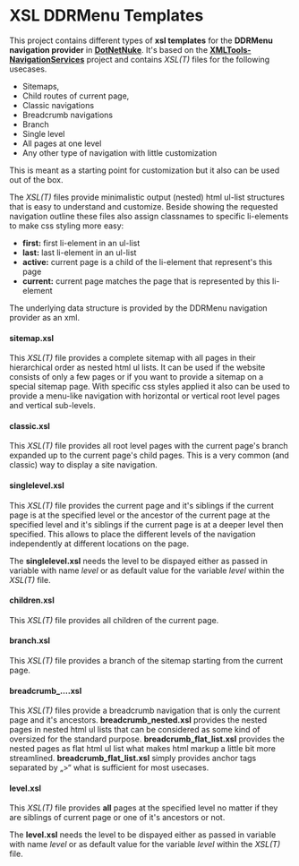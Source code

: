 # XSL DDRMenu Templates
This project contains different types of **xsl templates** for the **DDRMenu navigation provider** in [**DotNetNuke**](http://www.dnnsoftware.com/). It's based on the [**XMLTools-NavigationServices**](https://github.com/omanshardt/XMLTools-NavigationServices) project and contains *XSL(T)* files for the following usecases.

- Sitemaps,
- Child routes of current page, 
- Classic navigations
- Breadcrumb navigations
- Branch
- Single level
- All pages at one level
- Any other type of navigation with little customization

This is meant as a starting point for customization but it also can be used out of the box. 

The *XSL(T)* files provide minimalistic output (nested) html ul-list structures that is easy to understand and customize.
Beside showing the requested navigation outline these files also assign classnames to specific li-elements to make css styling more easy:
- **first:** first li-element in an ul-list
- **last:** last li-element in an ul-list
- **active:** current page is a child of the li-element that represent's this page
- **current:** current page matches the page that is represented by this li-element

The underlying data structure is provided by the DDRMenu navigation provider as an xml.


#### sitemap.xsl
This *XSL(T)* file provides a complete sitemap with all pages in their hierarchical order as nested html ul lists. It can be used if the website consists of only a few pages or if you want to provide a sitemap on a special sitemap page. With specific css styles applied it also can be used to provide a menu-like navigation with horizontal or vertical root level pages and vertical sub-levels.

#### classic.xsl
This *XSL(T)* file provides all root level pages with the current page's branch expanded up to the current page's child pages. This is a very common (and classic) way to display a site navigation.

#### singlelevel.xsl
This *XSL(T)* file provides the current page and it's siblings if the current page is at the specified level or the ancestor of the current page at the specified level and it's siblings if the current page is at a deeper level then specified. This allows to place the different levels of the navigation independently at different locations on the page.

The **singlelevel.xsl** needs the level to be dispayed either as passed in variable with name *level* or as default value for the variable *level* within the *XSL(T)* file.

#### children.xsl
This *XSL(T)* file provides all children of the current page.

#### branch.xsl
This *XSL(T)* file provides a branch of the sitemap starting from the current page.

#### breadcrumb_….xsl
This *XSL(T)* files provide a breadcrumb navigation that is only the current page and it's ancestors. **breadcrumb_nested.xsl** provides the nested pages in nested html ul lists that can be considered as some kind of oversized for the standard purpose. **breadcrumb_flat_list.xsl** provides the nested pages as flat html ul list what makes html markup a little bit more streamlined. **breadcrumb_flat_list.xsl** simply provides anchor tags separated by „>“ what is sufficient for most usecases.

#### level.xsl
This *XSL(T)* file provides **all** pages at the specified level no matter if they are siblings of current page or one of it's ancestors or not.

The **level.xsl** needs the level to be dispayed either as passed in variable with name *level* or as default value for the variable *level* within the *XSL(T)* file.
